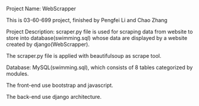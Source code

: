 Project Name: WebScrapper

This is 03-60-699 project, finished by Pengfei Li and Chao Zhang

Project Description: scraper.py file is used for scraping data from website to store into database(swimming.sql) whose data are displayed by a website created by django(WebScrapper).

The scraper.py file is applied with beautifulsoup as scrape tool.

Database: MySQL(swimming.sql), which consists of 8 tables categorized by modules.

The front-end use bootstrap and javascript.

The back-end use django architecture.
